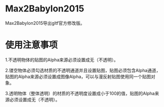 # Max2Babylon2015
Max2Babylon2015导出gltf官方修改版。
# 使用注意事项
1.不透明物体的贴图的Alpha来源必须设置成无（不透明）。


2.镂空物体必须勾选材质的不透明通道并且设置贴图，贴图必须包含Alpha通道，贴图的Alpha来源必须设置成图像Alpha，可以与漫反射贴图使用同一个贴图对象。


3.透明物体（整体透明）的材质的不透明度设置成小于100的值，贴图的Alpha来源必须设置成无（不透明）。
